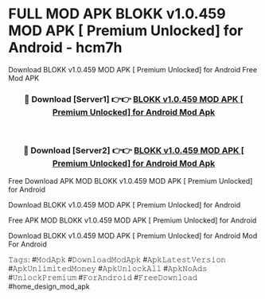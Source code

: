 # FULL MOD APK BLOKK v1.0.459 MOD APK [ Premium Unlocked] for Android - hcm7h
Download BLOKK v1.0.459 MOD APK [ Premium Unlocked] for Android Free Mod APK

<div align="center">
<h3>🔴 Download [Server1] 👉👉 <a href="https://apk-comot.site?title=BLOKK_v1.0.459_MOD_APK_[_Premium_Unlocked]_for_Android">BLOKK v1.0.459 MOD APK [ Premium Unlocked] for Android Mod Apk</a></h3><br>

<h3>🔴 Download [Server2] 👉👉 <a href="https://apk-comot.site?title=BLOKK_v1.0.459_MOD_APK_[_Premium_Unlocked]_for_Android">BLOKK v1.0.459 MOD APK [ Premium Unlocked] for Android Mod Apk</a></h3>
</div>


Free Download APK MOD BLOKK v1.0.459 MOD APK [ Premium Unlocked] for Android

Download BLOKK v1.0.459 MOD APK [ Premium Unlocked] for Android 

Free APK MOD BLOKK v1.0.459 MOD APK [ Premium Unlocked] for Android 

Download BLOKK v1.0.459 MOD APK [ Premium Unlocked] for Android Mod For Android

𝚃𝚊𝚐𝚜: #𝙼𝚘𝚍𝙰𝚙𝚔 #𝙳𝚘𝚠𝚗𝚕𝚘𝚊𝚍𝙼𝚘𝚍𝙰𝚙𝚔 #𝙰𝚙𝚔𝙻𝚊𝚝𝚎𝚜𝚝𝚅𝚎𝚛𝚜𝚒𝚘𝚗 #𝙰𝚙𝚔𝚄𝚗𝚕𝚒𝚖𝚒𝚝𝚎𝚍𝙼𝚘𝚗𝚎𝚢 #𝙰𝚙𝚔𝚄𝚗𝚕𝚘𝚌𝚔𝙰𝚕𝚕 #𝙰𝚙𝚔𝙽𝚘𝙰𝚍𝚜 #𝚄𝚗𝚕𝚘𝚌𝚔𝙿𝚛𝚎𝚖𝚒𝚞𝚖 #𝙵𝚘𝚛𝙰𝚗𝚍𝚛𝚘𝚒𝚍 #𝙵𝚛𝚎𝚎𝙳𝚘𝚠𝚗𝚕𝚘𝚊𝚍 #home_design_mod_apk